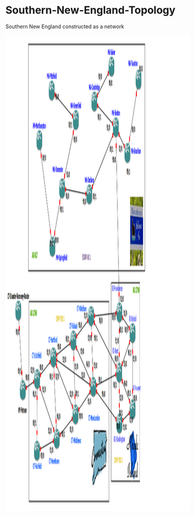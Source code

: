 # Southern-New-England-Topology
Southern New England constructed as a network

<code><img height="1300" src="https://raw.githubusercontent.com/ViggoMode2021/Southern-New-England-Topology/refs/heads/main/CT-RI-Topology-Map.png"></code>
